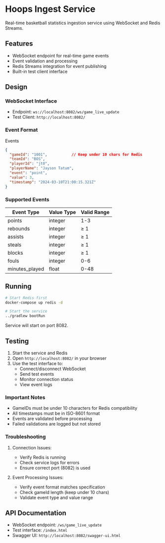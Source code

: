 # Hoops Ingest Service

Real-time basketball statistics ingestion service using WebSocket and Redis Streams.

## Features

- WebSocket endpoint for real-time game events
- Event validation and processing
- Redis Streams integration for event publishing
- Built-in test client interface

## Design

### WebSocket Interface

- Endpoint: `ws://localhost:8082/ws/game_live_update`
- Test Client: `http://localhost:8082/`

### Event Format
Events

```json
{
  "gameId": "1001",           // Keep under 10 chars for Redis
  "teamId": "BOS",
  "playerId": "jt0",
  "playerName": "Jayson Tatum",
  "event": "point",
  "value": 3,
  "timestamp": "2024-03-10T21:00:15.321Z"
}
```

### Supported Events

| Event Type      | Value Type | Valid Range    |
|----------------|------------|----------------|
| points         | integer    | 1-3           |
| rebounds       | integer    | ≥ 1           |
| assists        | integer    | ≥ 1           |
| steals         | integer    | ≥ 1           |
| blocks         | integer    | ≥ 1           |
| fouls          | integer    | 0-6           |
| minutes_played | float      | 0-48          |

## Running

```bash
# Start Redis first
docker-compose up redis -d

# Start the service
../gradlew bootRun
```

Service will start on port 8082.

## Testing

1. Start the service and Redis
2. Open `http://localhost:8082/` in your browser
3. Use the test interface to:
   - Connect/disconnect WebSocket
   - Send test events
   - Monitor connection status
   - View event logs

### Important Notes

- GameIDs must be under 10 characters for Redis compatibility
- All timestamps must be in ISO-8601 format
- Events are validated before processing
- Failed validations are logged but not stored

### Troubleshooting

1. Connection Issues:
   - Verify Redis is running
   - Check service logs for errors
   - Ensure correct port (8082) is used

2. Event Processing Issues:
   - Verify event format matches specification
   - Check gameId length (keep under 10 chars)
   - Validate event type and value range

## API Documentation

- WebSocket endpoint: `/ws/game_live_update`
- Test interface: `/index.html`
- Swagger UI: `http://localhost:8082/swagger-ui.html` 